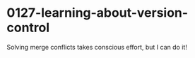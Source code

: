 # 0127-learning-about-version-control
Solving merge conflicts takes conscious effort, but I can do it!
